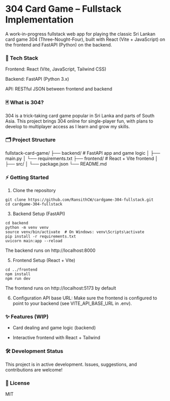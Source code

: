 # 304 Card Game – Fullstack Implementation

A work-in-progress fullstack web app for playing the classic Sri Lankan card game 304 (Three-Nought-Four), built with React (Vite + JavaScript) on the frontend and FastAPI (Python) on the backend.

### 🚀 Tech Stack

Frontend: React (Vite, JavaScript, Tailwind CSS)

Backend: FastAPI (Python 3.x)

API: RESTful JSON between frontend and backend

### 🃏 What is 304?

304 is a trick-taking card game popular in Sri Lanka and parts of South Asia. This project brings 304 online for single-player fun, with plans to develop to multiplayer access as I learn and grow my skills.

### 🗂️ Project Structure

fullstack-card-game/
├── backend/        # FastAPI app and game logic
│   ├── main.py
│   └── requirements.txt
├── frontend/       # React + Vite frontend
│   ├── src/
│   └── package.json
└── README.md

### ⚡️ Getting Started

1. Clone the repository
```
git clone https://github.com/RansithCW/cardgame-304-fullstack.git
cd cardgame-304-fullstack
```

3. Backend Setup (FastAPI)
```
cd backend
python -m venv venv
source venv/bin/activate  # On Windows: venv\Scripts\activate
pip install -r requirements.txt
uvicorn main:app --reload
```
The backend runs on http://localhost:8000

5. Frontend Setup (React + Vite)
```
cd ../frontend
npm install
npm run dev
```
The frontend runs on http://localhost:5173 by default

6. Configuration
API base URL:
Make sure the frontend is configured to point to your backend (see VITE_API_BASE_URL in .env).

### ✨ Features (WIP)

 -  Card dealing and game logic (backend)

 - Interactive frontend with React + Tailwind


### 🛠️ Development Status

This project is in active development. Issues, suggestions, and contributions are welcome!

### 📜 License

MIT
